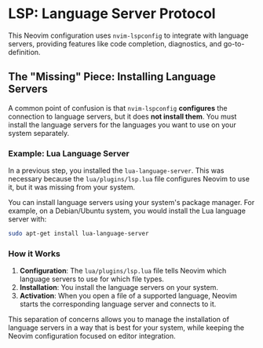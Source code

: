 # LSP: Language Server Protocol

This Neovim configuration uses `nvim-lspconfig` to integrate with language servers, providing features like code completion, diagnostics, and go-to-definition.

## The "Missing" Piece: Installing Language Servers

A common point of confusion is that `nvim-lspconfig` **configures** the connection to language servers, but it does **not install them**. You must install the language servers for the languages you want to use on your system separately.

### Example: Lua Language Server

In a previous step, you installed the `lua-language-server`. This was necessary because the `lua/plugins/lsp.lua` file configures Neovim to use it, but it was missing from your system.

You can install language servers using your system's package manager. For example, on a Debian/Ubuntu system, you would install the Lua language server with:

```bash
sudo apt-get install lua-language-server
```

### How it Works

1.  **Configuration**: The `lua/plugins/lsp.lua` file tells Neovim which language servers to use for which file types.
2.  **Installation**: You install the language servers on your system.
3.  **Activation**: When you open a file of a supported language, Neovim starts the corresponding language server and connects to it.

This separation of concerns allows you to manage the installation of language servers in a way that is best for your system, while keeping the Neovim configuration focused on editor integration.
